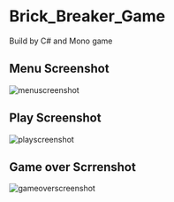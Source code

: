 # Brick_Breaker_Game
Build by C# and Mono game

## Menu Screenshot
![menuscreenshot](https://user-images.githubusercontent.com/33697081/53497262-d02f7f80-3a71-11e9-8667-6455066673a6.PNG)

## Play Screenshot
![playscreenshot](https://user-images.githubusercontent.com/33697081/53497357-fb19d380-3a71-11e9-9d1e-60ba1332539d.PNG)

## Game over Scrrenshot
![gameoverscreenshot](https://user-images.githubusercontent.com/33697081/53497417-17b60b80-3a72-11e9-8dea-3b56710b80d1.PNG)
